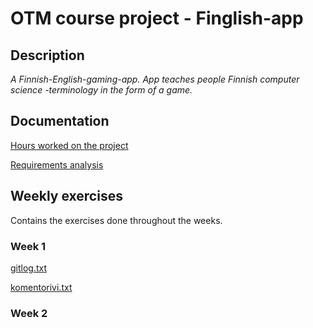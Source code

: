 # OTM course project - Finglish-app

## Description 
_A Finnish-English-gaming-app. App teaches people Finnish computer science -terminology in the form of a game._ 

## Documentation

[Hours worked on the project](https://github.com/saarasat/finglish-app-otm-2019/blob/master/Documentation/Hours%20worked.md)

[Requirements analysis](https://github.com/saarasat/finglish-app-otm-2019/blob/master/Documentation/Requirements%20analysis.md)

## Weekly exercises

Contains the exercises done throughout the weeks.

### Week 1

[gitlog.txt](https://github.com/saarasat/finglish-app-otm-2019/blob/master/WeeklyExercises/week1/gitlog.txt)

[komentorivi.txt](https://github.com/saarasat/finglish-app-otm-2019/blob/master/WeeklyExercices/week1/komentorivi.txt)

### Week 2

